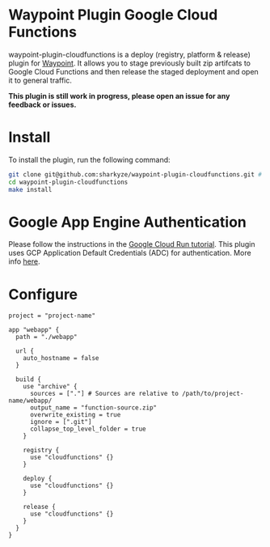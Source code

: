 # Waypoint Plugin Google Cloud Functions

waypoint-plugin-cloudfunctions is a deploy (registry, platform & release) plugin for [Waypoint](https://github.com/hashicorp/waypoint).
It allows you to stage previously built zip artifcats to Google Cloud Functions and then release the staged deployment and open it to general traffic.

**This plugin is still work in progress, please open an issue for any feedback or issues.**

# Install
To install the plugin, run the following command:

````bash
git clone git@github.com:sharkyze/waypoint-plugin-cloudfunctions.git # or gh repo clone sharkyze/waypoint-plugin-cloudfunctions
cd waypoint-plugin-cloudfunctions
make install
````

# Google App Engine Authentication
Please follow the instructions in the [Google Cloud Run tutorial](https://learn.hashicorp.com/tutorials/waypoint/google-cloud-run?in=waypoint/deploy-google-cloud#authenticate-to-google-cloud).
This plugin uses GCP Application Default Credentials (ADC) for authentication. More info [here](https://cloud.google.com/docs/authentication/production).

# Configure
```hcl
project = "project-name"

app "webapp" {
  path = "./webapp"
  
  url {
    auto_hostname = false
  }

  build {
    use "archive" {
      sources = ["."] # Sources are relative to /path/to/project-name/webapp/
      output_name = "function-source.zip"
      overwrite_existing = true
      ignore = [".git"]
      collapse_top_level_folder = true
    }

    registry {
      use "cloudfunctions" {}
    }

    deploy {
      use "cloudfunctions" {}
    }
    
    release {
      use "cloudfunctions" {}
    }
  }
}
```
